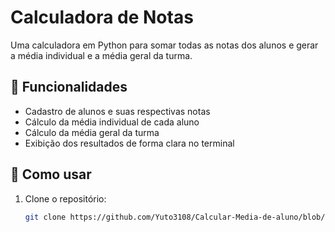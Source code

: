 # Calculadora de Notas

Uma calculadora em Python para somar todas as notas dos alunos e gerar a média individual e a média geral da turma.

## 📌 Funcionalidades

- Cadastro de alunos e suas respectivas notas
- Cálculo da média individual de cada aluno
- Cálculo da média geral da turma
- Exibição dos resultados de forma clara no terminal

## 🚀 Como usar

1. Clone o repositório:
   ```bash
   git clone https://github.com/Yuto3108/Calcular-Media-de-aluno/blob/main/Calcular_media.py
